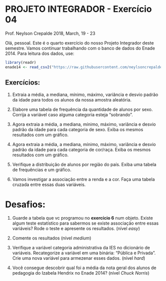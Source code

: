 PROJETO INTEGRADOR - Exercício 04
================
Prof. Neylson Crepalde
2018, March, 19 - 23

Olá, pessoal. Este é o quarto exercício do nosso Projeto Integrador
deste semestre. Vamos continuar trabalhando com o banco de dados do
Enade 2014. Para leitura dos dados, use:

``` r
library(readr)
enade14 <- read_csv2("https://raw.githubusercontent.com/neylsoncrepalde/introducao_ao_r/master/dados/enade_2014_amostra.csv")
```

## Exercícios:

1.  Extraia a média, a mediana, mínimo, máximo, variância e desvio
    padrão da idade para todos os alunos da nossa amostra aleatória.

2.  Elabore uma tabela de frequência da quantidade de alunos por sexo.
    Corrija a variável caso alguma categoria esteja “sobrando”.

3.  Agora extraia a média, a mediana, mínimo, máximo, variância e desvio
    padrão da idade para cada categoria de sexo. Exiba os mesmos
    resultados com um gráfico.

4.  Agora extraia a média, a mediana, mínimo, máximo, variância e desvio
    padrão da idade para cada categoria de cor/raça. Exiba os mesmos
    resultados com um gráfico.

5.  Verifique a distribuição de alunos por região do país. Exiba uma
    tabela de frequências e um gráfico.

6.  Vamos investigar a associação entre a renda e a cor. Faça uma tabela
    cruzada entre essas duas variáveis.

# Desafios:

1.  Guarde a tabela que vc programou no **exercício 6** num objeto.
    Existe algum teste estatístico para sabermos se existe associação
    entre essas variáveis? Rode o teste e apresente os resultados.
    (nível *easy*)

2.  Comente os resultados (nível *medium*)

3.  Verifique a variável categoria administrativa da IES no dicionário
    de variáveis. Recategorize a variável em uma binária: “Pública e
    Privada”. Crie uma nova variável para armezenar esses dados. (nível
    *hard*)

4.  Você consegue descobrir qual foi a média da nota geral dos alunos de
    pedagogia do Izabela Hendrix no Enade 2014? (nível *Chuck Norris*)

